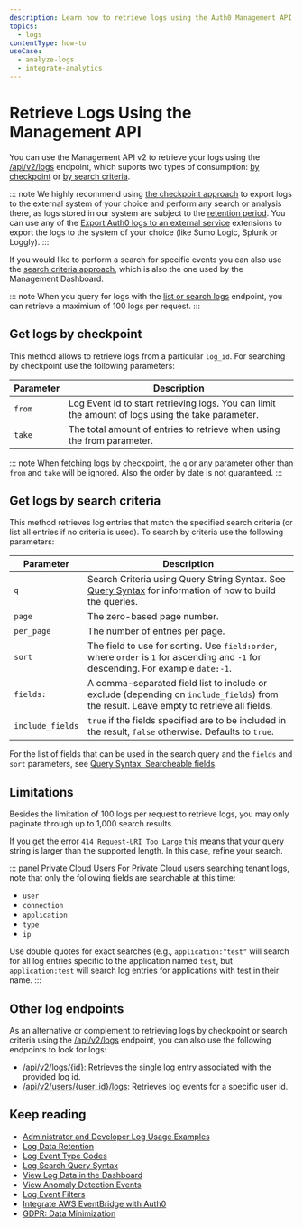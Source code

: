```yaml
---
description: Learn how to retrieve logs using the Auth0 Management API get_logs endpoint by checkpoint or by search criteria. 
topics:
  - logs
contentType: how-to
useCase:
  - analyze-logs
  - integrate-analytics
---
```


# Retrieve Logs Using the Management API

You can use the Management API v2 to retrieve your logs using the [/api/v2/logs](/api/v2#!/Logs/get_logs) endpoint, which suports two types of consumption: [by checkpoint](/logs#get-logs-by-checkpoint) or [by search criteria](#get-logs-by-search-criteria).

::: note
We highly recommend using [the checkpoint approach](#get-logs-by-checkpoint) to export logs to the external system of your choice and perform any search or analysis there, as logs stored in our system are subject to the [retention period](/logs/references/log-data-retention). You can use any of the [Export Auth0 logs to an external service](/extensions#export-auth0-logs-to-an-external-service) extensions to export the logs to the system of your choice (like Sumo Logic, Splunk or Loggly).
:::

If you would like to perform a search for specific events you can also use the [search criteria approach](#get-logs-by-search-criteria), which is also the one used by the Management Dashboard.

::: note
When you query for logs with the [list or search logs](/api/v2#!/Logs/get_logs) endpoint, you can retrieve a maximium of 100 logs per request.
:::

## Get logs by checkpoint

This method allows to retrieve logs from a particular `log_id`. For searching by checkpoint use the following parameters:

| Parameter | Description |
| -- | -- |
| `from` | Log Event Id to start retrieving logs. You can limit the amount of logs using the take parameter. |
| `take` | The total amount of entries to retrieve when using the from parameter. |

::: note
When fetching logs by checkpoint, the `q` or any parameter other than `from` and `take` will be ignored. Also the order by date is not guaranteed.
:::

## Get logs by search criteria

This method retrieves log entries that match the specified search criteria (or list all entries if no criteria is used). To search by criteria use the following parameters:

| Parameter | Description |
| -- | -- |
| `q` | Search Criteria using Query String Syntax. See [Query Syntax](/logs/references/query-syntax) for information of how to build the queries. |
| `page` | The zero-based page number. |
| `per_page` | The number of entries per page. |
| `sort` | The field to use for sorting. Use `field:order`, where `order` is `1` for ascending and `-1` for descending. For example `date:-1`. |
| `fields:` | A comma-separated field list to include or exclude (depending on `include_fields`) from the result. Leave empty to retrieve all fields. |
| `include_fields` | `true` if the fields specified are to be included in the result, `false` otherwise. Defaults to `true`. |

For the list of fields that can be used in the search query and the `fields` and `sort` parameters, see [Query Syntax: Searcheable fields](logs/references/query-syntax#searchable-fields).

## Limitations

Besides the limitation of 100 logs per request to retrieve logs, you may only paginate through up to 1,000 search results.

If you get the error `414 Request-URI Too Large` this means that your query string is larger than the supported length. In this case, refine your search.

::: panel Private Cloud Users
For Private Cloud users searching tenant logs, note that only the following fields are searchable at this time: 

* `user`
* `connection`
* `application`
* `type`
* `ip`

Use double quotes for exact searches (e.g., `application:"test"` will search for all log entries specific to the application named `test`, but `application:test` will search log entries for applications with test in their name.
:::

## Other log endpoints

As an alternative or complement to retrieving logs by checkpoint or search criteria using the [/api/v2/logs](/api/v2#!/Logs/get_logs) endpoint, you can also use the following endpoints to look for logs:

* [/api/v2/logs/{id}](/api/v2#!/Logs/get_logs_by_id): Retrieves the single log entry associated with the provided log id.
* [/api/v2/users/{user_id}/logs](/api/v2#!/Users/get_logs_by_user): Retrieves log events for a specific user id.

## Keep reading

* [Administrator and Developer Log Usage Examples](/logs/concepts/logs-admins-devs)
* [Log Data Retention](/logs/references/log-data-retention)
* [Log Event Type Codes](/logs/references/log-event-type-codes)
* [Log Search Query Syntax](/logs/references/query-syntax)
* [View Log Data in the Dashboard](/logs/guides/view-log-data-dashboard)
* [View Anomaly Detection Events](/anomaly-detection/guides/view-anomaly-detection-events)
* [Log Event Filters](/logs/references/log-event-filters)
* [Integrate AWS EventBridge with Auth0](/integrations/aws-eventbridge)
* [GDPR: Data Minimization](/compliance/gdpr/features-aiding-compliance/data-minimization)